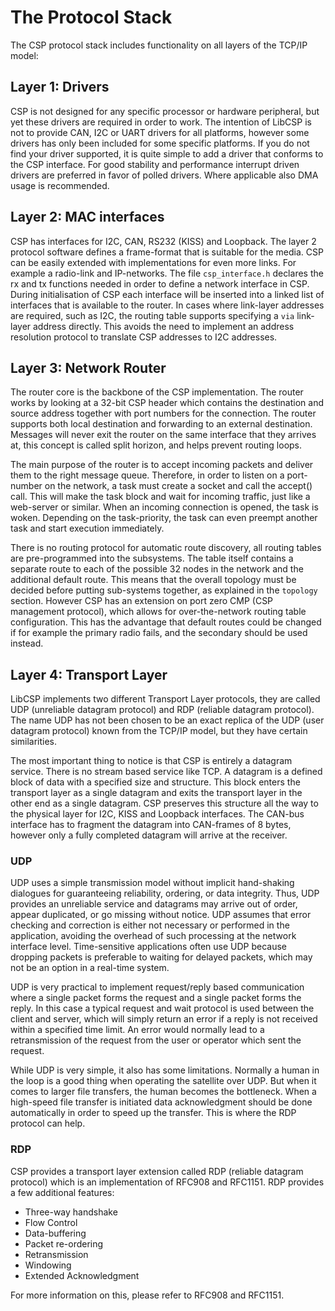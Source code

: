 # The Protocol Stack

The CSP protocol stack includes functionality on all layers of the
TCP/IP model:

## Layer 1: Drivers

CSP is not designed for any specific processor or hardware peripheral,
but yet these drivers are required in order to work. The intention of
LibCSP is not to provide CAN, I2C or UART drivers for all platforms,
however some drivers has only been included for some specific platforms.
If you do not find your driver supported, it is quite simple to add a
driver that conforms to the CSP interface. For good stability and
performance interrupt driven drivers are preferred in favor of polled
drivers. Where applicable also DMA usage is recommended.

## Layer 2: MAC interfaces

CSP has interfaces for I2C, CAN, RS232 (KISS) and Loopback. The layer 2
protocol software defines a frame-format that is suitable for the media.
CSP can be easily extended with implementations for even more links. For
example a radio-link and IP-networks. The file
`csp_interface.h` declares the rx and tx
functions needed in order to define a network interface in CSP. During
initialisation of CSP each interface will be inserted into a linked list
of interfaces that is available to the router. In cases where link-layer
addresses are required, such as I2C, the routing table supports
specifying a `via` link-layer address
directly. This avoids the need to implement an address resolution
protocol to translate CSP addresses to I2C addresses.

## Layer 3: Network Router

The router core is the backbone of the CSP implementation. The router
works by looking at a 32-bit CSP header which contains the destination
and source address together with port numbers for the connection. The
router supports both local destination and forwarding to an external
destination. Messages will never exit the router on the same interface
that they arrives at, this concept is called split horizon, and helps
prevent routing loops.

The main purpose of the router is to accept incoming packets and deliver
them to the right message queue. Therefore, in order to listen on a
port-number on the network, a task must create a socket and call the
accept() call. This will make the task block and wait for incoming
traffic, just like a web-server or similar. When an incoming connection
is opened, the task is woken. Depending on the task-priority, the task
can even preempt another task and start execution immediately.

There is no routing protocol for automatic route discovery, all routing
tables are pre-programmed into the subsystems. The table itself contains
a separate route to each of the possible 32 nodes in the network and the
additional default route. This means that the overall topology must be
decided before putting sub-systems together, as explained in the
`topology` section. However CSP has an extension on port zero CMP (CSP
management protocol), which allows for over-the-network routing table
configuration. This has the advantage that default routes could be
changed if for example the primary radio fails, and the secondary should
be used instead.

## Layer 4: Transport Layer

LibCSP implements two different Transport Layer protocols, they are
called UDP (unreliable datagram protocol) and RDP (reliable datagram
protocol). The name UDP has not been chosen to be an exact replica of
the UDP (user datagram protocol) known from the TCP/IP model, but they
have certain similarities.

The most important thing to notice is that CSP is entirely a datagram
service. There is no stream based service like TCP. A datagram is a
defined block of data with a specified size and structure. This block
enters the transport layer as a single datagram and exits the transport
layer in the other end as a single datagram. CSP preserves this
structure all the way to the physical layer for I2C, KISS and Loopback
interfaces. The CAN-bus interface has to fragment the datagram into
CAN-frames of 8 bytes, however only a fully completed datagram will
arrive at the receiver.

### UDP

UDP uses a simple transmission model without implicit hand-shaking
dialogues for guaranteeing reliability, ordering, or data integrity.
Thus, UDP provides an unreliable service and datagrams may arrive out of
order, appear duplicated, or go missing without notice. UDP assumes that
error checking and correction is either not necessary or performed in
the application, avoiding the overhead of such processing at the network
interface level. Time-sensitive applications often use UDP because
dropping packets is preferable to waiting for delayed packets, which may
not be an option in a real-time system.

UDP is very practical to implement request/reply based communication
where a single packet forms the request and a single packet forms the
reply. In this case a typical request and wait protocol is used between
the client and server, which will simply return an error if a reply is
not received within a specified time limit. An error would normally lead
to a retransmission of the request from the user or operator which sent
the request.

While UDP is very simple, it also has some limitations. Normally a human
in the loop is a good thing when operating the satellite over UDP. But
when it comes to larger file transfers, the human becomes the
bottleneck. When a high-speed file transfer is initiated data
acknowledgment should be done automatically in order to speed up the
transfer. This is where the RDP protocol can help.

### RDP

CSP provides a transport layer extension called RDP (reliable datagram
protocol) which is an implementation of RFC908 and RFC1151. RDP provides
a few additional features:

  - Three-way handshake
  - Flow Control
  - Data-buffering
  - Packet re-ordering
  - Retransmission
  - Windowing
  - Extended Acknowledgment

For more information on this, please refer to RFC908 and RFC1151.
